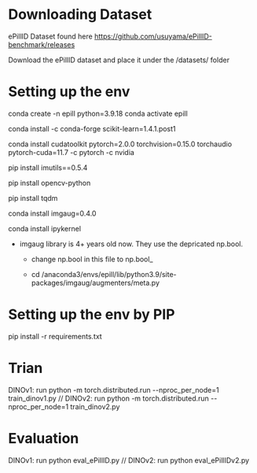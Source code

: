 # Downloading Dataset

ePillID Dataset found here https://github.com/usuyama/ePillID-benchmark/releases

Download the ePillID dataset and place it under the /datasets/ folder

# Setting up the env

conda create -n epill python=3.9.18
conda activate epill

conda install -c conda-forge scikit-learn=1.4.1.post1

conda install cudatoolkit pytorch=2.0.0 torchvision=0.15.0 torchaudio pytorch-cuda=11.7 -c pytorch -c nvidia

pip install imutils==0.5.4

pip install opencv-python

pip install tqdm

conda install imgaug=0.4.0

conda install ipykernel

- imgaug library is 4+ years old now. They use the depricated np.bool.

    - change np.bool in this file to np.bool_

    - cd /anaconda3/envs/epill/lib/python3.9/site-packages/imgaug/augmenters/meta.py

# Setting up the env by PIP
 pip install -r requirements.txt

# Trian

 DINOv1: run python -m torch.distributed.run --nproc_per_node=1 train_dinov1.py //
 DINOv2: run python -m torch.distributed.run --nproc_per_node=1 train_dinov2.py

# Evaluation

DINOv1: run python eval_ePillID.py //
DINOv2: run python eval_ePillIDv2.py



